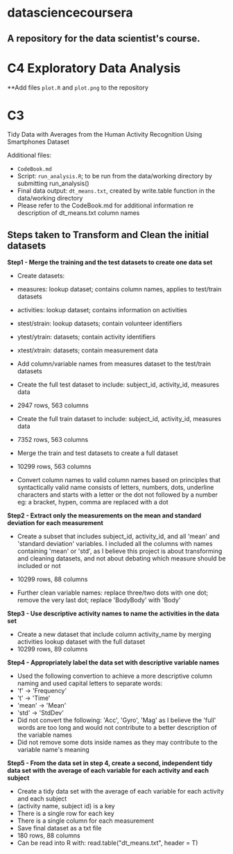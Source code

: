 # datasciencecoursera
## A repository for the data scientist's course.

# C4 Exploratory Data Analysis

**Add files `plot.R` and `plot.png` to the repository

# C3 
Tidy Data with Averages from the Human Activity Recognition Using Smartphones Dataset

Additional files: 
 - `CodeBook.md`
 - Script: `run_analysis.R`; to be run from the data/working directory by submitting run_analysis()
 - Final data output: `dt_means.txt`, created by write.table function in the data/working directory 
 - Please refer to the CodeBook.md for additional information re description of dt_means.txt column names

## Steps taken to Transform and Clean the initial datasets

**Step1 - Merge the training and the test datasets to create one data set**

 - Create datasets:
  - measures: lookup dataset; contains column names, applies to test/train datasets
  - activities: lookup dataset; contains information on activities
  - stest/strain: lookup datasets; contain volunteer identifiers
  - ytest/ytrain: datasets; contain activity identifiers
  - xtest/xtrain: datasets; contain measurement data

 - Add column/variable names from measures dataset to the test/train datasets
 - Create the full test dataset to include: subject_id, activity_id, measures data
  - 2947 rows, 563 columns

 - Create the full train dataset to include: subject_id, activity_id, measures data
  - 7352 rows, 563 columns

 - Merge the train and test datasets to create a full dataset
  - 10299 rows, 563 columns

 - Convert column names to valid column names based on principles that syntactically valid name consists of letters, numbers, dots, underline characters and starts with a letter or the dot not followed by a number
eg: a bracket, hypen, comma are replaced with a dot

**Step2 - Extract only the measurements on the mean and standard deviation for each measurement**

  - Create a subset that includes subject_id, activity_id, and all 'mean' and 'standard deviation' variables. 
I included all the columns with names containing 'mean' or 'std', as I believe this project is about transforming and cleaning datasets, and not about debating which measure should be included or not
   - 10299 rows, 88 columns

  - Further clean variable names:
replace three/two dots with one dot; remove the very last dot; replace 'BodyBody' with 'Body'

**Step3 - Use descriptive activity names to name the activities in the data set**

  - Create a new dataset that include column activity_name by merging activities lookup dataset with the full dataset
   - 10299 rows, 89 columns

**Step4 - Appropriately label the data set with descriptive variable names**

  - Used the following convertion to achieve a more descriptive column naming and used capital letters to separate words:
   - 'f' -> 'Frequency'
   - 't' -> 'Time'
   - 'mean' -> 'Mean'
   - 'std' -> 'StdDev'
  - Did not convert the following: 'Acc', 'Gyro', 'Mag' as I believe the 'full' words are too long and would not contribute to a better description of the variable names
  - Did not remove some dots inside names as they may contribute to the variable name's meaning

**Step5 - From the data set in step 4, create a second, independent tidy data set with the average of each variable for each activity and each subject**

  - Create a tidy data set with the average of each variable for each activity and each subject
  - (activity name, subject id) is a key
  - There is a single row for each key
  - There is a single column for each measurement
  - Save final dataset as a txt file
   - 180 rows, 88 columns
  - Can be read into R with: read.table("dt_means.txt", header = T)

